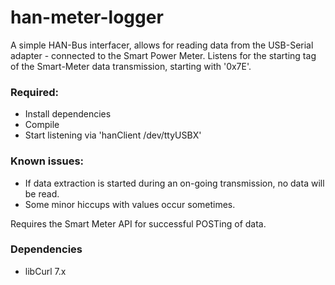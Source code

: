 # han-meter-logger
A simple HAN-Bus interfacer, allows for reading data from the USB-Serial adapter - connected to the Smart Power Meter.
Listens for the starting tag of the Smart-Meter data transmission, starting with '0x7E'.

### Required:
- Install dependencies
- Compile
- Start listening via 'hanClient /dev/ttyUSBX'

### Known issues:
- If data extraction is started during an on-going transmission, no data will be read.
- Some minor hiccups with values occur sometimes.

Requires the Smart Meter API for successful POSTing of data.

### Dependencies
- libCurl 7.x
